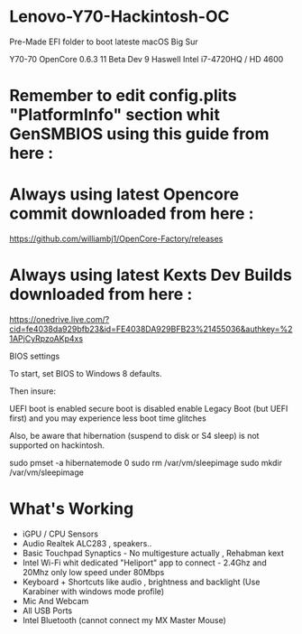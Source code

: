# Lenovo-Y70-Hackintosh-OC
Pre-Made EFI folder to boot lateste macOS Big Sur

Y70-70 OpenCore 0.6.3 11 Beta Dev 9
Haswell Intel i7-4720HQ / HD 4600

# Remember to edit config.plits "PlatformInfo" section whit GenSMBIOS using this guide from here :


# Always using latest Opencore commit downloaded from here :
https://github.com/williambj1/OpenCore-Factory/releases
# Always using latest Kexts Dev Builds downloaded from here :
https://onedrive.live.com/?cid=fe4038da929bfb23&id=FE4038DA929BFB23%21455036&authkey=%21APjCyRpzoAKp4xs

BIOS settings

To start, set BIOS to Windows 8 defaults.

Then insure:

UEFI boot is enabled
secure boot is disabled
enable Legacy Boot (but UEFI first) and you may experience less boot time glitches

Also, be aware that hibernation (suspend to disk or S4 sleep) is not supported on hackintosh.

sudo pmset -a hibernatemode 0
sudo rm /var/vm/sleepimage
sudo mkdir /var/vm/sleepimage

# What's Working
- iGPU / CPU Sensors
- Audio Realtek ALC283 , speakers..
- Basic Touchpad Synaptics - No multigesture actually , Rehabman kext
- Intel Wi-Fi whit dedicated "Heliport" app to connect - 2.4Ghz and 20Mhz only low speed under 80Mbps
- Keyboard + Shortcuts like audio , brightness and backlight (Use Karabiner with windows mode profile)
- Mic And Webcam
- All USB Ports
- Intel Bluetooth (cannot connect my MX Master Mouse)
